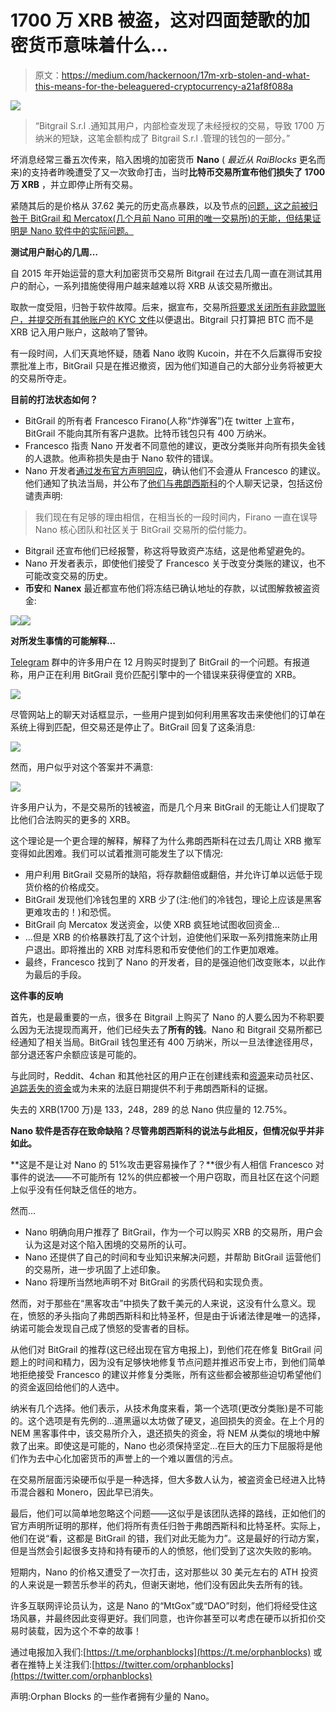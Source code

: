 # 1700 万 XRB 被盗，这对四面楚歌的加密货币意味着什么…

> 原文：<https://medium.com/hackernoon/17m-xrb-stolen-and-what-this-means-for-the-beleaguered-cryptocurrency-a21af8f088a>

![](img/c93f729c615a9f0d3e67e2498f65cef1.png)

> “Bitgrail S.r.l .通知其用户，内部检查发现了未经授权的交易，导致 1700 万纳米的短缺，这笔金额构成了 Bitgrail S.r.l .管理的钱包的一部分。”

坏消息经常三番五次传来，陷入困境的加密货币 **Nano** ( *最近从 RaiBlocks* 更名而来)的支持者昨晚遭受了又一次致命打击，当时**比特币交易所宣布他们损失了 1700 万 XRB** ，并立即停止所有交易。

紧随其后的是价格从 37.62 美元的历史高点暴跌，以及节点的[问题，这之前被归咎于 BitGrail 和 Mercatox(几个月前 Nano 可用的唯一交易所)的无能，但结果证明是 Nano 软件中的实际问题。](https://www.cryptocipher.net/2018/01/18/xrb-raiblock-thursday-failure-launch/)

**测试用户耐心的几周…**

自 2015 年开始运营的意大利加密货币交易所 Bitgrail 在过去几周一直在测试其用户的耐心，一系列措施使得用户越来越难以将 XRB 从该交易所撤出。

取款一度受阻，归咎于软件故障。后来，据宣布，交易所[将要求关闭所有非欧盟账户，并提交所有其他账户的 KYC 文件](https://themerkle.com/bitgrail-forces-extra-eu-users-to-close-their-accounts/)以便退出。Bitgrail 只打算把 BTC 而不是 XRB 记入用户账户，这敲响了警钟。

有一段时间，人们天真地怀疑，随着 Nano 收购 Kucoin，并在不久后赢得币安投票批准上市，BitGrail 只是在推迟撤资，因为他们知道自己的大部分业务将被更大的交易所夺走。

**目前的打法状态如何？**

*   BitGrail 的所有者 Francesco Firano(人称“炸弹客”)在 twitter 上宣布，BitGrail 不能向其所有客户退款。比特币钱包只有 400 万纳米。
*   Francesco 指责 Nano 开发者不同意他的建议，更改分类账并向所有损失金钱的人退款。他声称损失是由于 Nano 软件的错误。
*   Nano 开发者[通过发布官方声明回应](https://twitter.com/nanocurrency/status/962096137929883648)，确认他们不会遵从 Francesco 的建议。他们通知了执法当局，并公布了[他们与弗朗西斯科](https://www.dropbox.com/s/3g38y67luolfvqs/Colin_ZS_Bitgrail_chat_log.pdf?dl=0)的个人聊天记录，包括这份谴责声明:

> 我们现在有足够的理由相信，在相当长的一段时间内，Firano 一直在误导 Nano 核心团队和社区关于 BitGrail 交易所的偿付能力。

*   Bitgrail 还宣布他们已经报警，称这将导致资产冻结，这是他希望避免的。
*   Nano 开发者表示，即使他们接受了 Francesco 关于改变分类账的建议，也不可能改变交易的历史。
*   **币安**和 **Nanex** 最近都宣布他们将冻结已确认地址的存款，以试图解救被盗资金:

![](img/e42626b62589cb639e475f701e05b1ef.png)![](img/6c7e1601d6c871fcaa7798a32a651504.png)

**对所发生事情的可能解释…**

[Telegram](https://t.me/orphanblocks) 群中的许多用户在 12 月购买时提到了 BitGrail 的一个问题。有报道称，用户正在利用 BitGrail 竞价匹配引擎中的一个错误来获得便宜的 XRB。

![](img/fa05d74c889f7efb40c097c3e5c53e20.png)

尽管网站上的聊天对话框显示，一些用户提到如何利用黑客攻击来使他们的订单在系统上得到匹配，但交易还是停止了。BitGrail 回复了这条消息:

![](img/422b8cd0ebe04d1f3153d36945fc99b7.png)

然而，用户似乎对这个答案并不满意:

![](img/21a662ea88c8ca1ee1a0fe85d77b04ab.png)

许多用户认为，不是交易所的钱被盗，而是几个月来 BitGrail 的无能让人们提取了比他们合法购买的更多的 XRB。

这个理论是一个更合理的解释，解释了为什么弗朗西斯科在过去几周让 XRB 撤军变得如此困难。我们可以试着推测可能发生了以下情况:

*   用户利用 BitGrail 交易所的缺陷，将存款翻倍或翻倍，并允许订单以远低于现货价格的价格成交。
*   BitGrail 发现他们冷钱包里的 XRB 少了(注:他们的冷钱包，理论上应该是黑客更难攻击的！)和恐慌。
*   BitGrail 向 Mercatox 发送资金，以使 XRB 疯狂地试图收回资金…
*   …但是 XRB 的价格暴跌打乱了这个计划，迫使他们采取一系列措施来防止用户退出。即将推出的 XRB 对库科恩和币安使他们的工作更加艰难。
*   最终，Francesco 找到了 Nano 的开发者，目的是强迫他们改变账本，以此作为最后的手段。

**这件事的反响**

首先，也是最重要的一点，很多在 Bitgrail 上购买了 Nano 的人要么因为不称职要么因为无法提现而离开，他们已经失去了**所有的钱**。Nano 和 Bitgrail 交易所都已经通知了相关当局。BitGrail 钱包里还有 400 万纳米，所以一旦法律途径用尽，部分退还客户余额应该是可能的。

与此同时，Reddit、4chan 和其他社区的用户正在创建线索和[资源](https://github.com/harwoodleon/bitgrail-hack-resources)来动员社区、[追踪丢失的资金](https://www.reddit.com/r/nanocurrency/comments/7wiimg/the_stolen_nanos_are_on_mercatox_and_they_can/?st=JDGSHQ95&sh=394ac55d)或为未来的法庭日期提供不利于弗朗西斯科的证据。

失去的 XRB(1700 万)是 133，248，289 的总 Nano 供应量的 12.75%。

**Nano 软件是否存在致命缺陷？尽管弗朗西斯科的说法与此相反，但情况似乎并非如此。**

**这是不是让对 Nano 的 51%攻击更容易操作了？**很少有人相信 Francesco 对事件的说法——不可能所有 12%的供应都被一个用户窃取，而且社区在这个问题上似乎没有任何缺乏信任的地方。

然而…

*   Nano 明确向用户推荐了 BitGrail，作为一个可以购买 XRB 的交易所，用户会认为这是对这个陷入困境的交易所的认可。
*   Nano 还提供了自己的时间和专业知识来解决问题，并帮助 BitGrail 运营他们的交易所，进一步巩固了上述印象。
*   Nano 将理所当然地声明不对 BitGrail 的劣质代码和实现负责。

然而，对于那些在“黑客攻击”中损失了数千美元的人来说，这没有什么意义。现在，愤怒的矛头指向了弗朗西斯科和比特圣杯，但是由于诉诸法律是唯一的选择，纳诺可能会发现自己成了愤怒的受害者的目标。

从他们对 BitGrail 的推荐(这已经出现在官方电报上)，到他们花在修复 BitGrail 问题上的时间和精力，因为没有足够快地修复节点问题并推迟币安上市，到他们简单地拒绝接受 Francesco 的建议并修复分类账，所有这些都会被那些迫切希望他们的资金返回给他们的人选中。

纳米有几个选择。他们表示，从技术角度来看，第一个选项(更改分类账)是不可能的。这个选项是有先例的…道黑逼以太坊做了硬叉，追回损失的资金。在上个月的 NEM 黑客事件中，该交易所介入，退还损失的资金，将 NEM 从类似的境地中解救了出来。即使这是可能的，Nano 也必须保持坚定…在巨大的压力下屈服将是他们作为去中心化加密货币的声誉上的一个难以置信的污点。

在交易所层面污染硬币似乎是一种选择，但大多数人认为，被盗资金已经进入比特币混合器和 Monero，因此早已消失。

最后，他们可以简单地忽略这个问题——这似乎是该团队选择的路线，正如他们的官方声明所证明的那样，他们将所有责任归咎于弗朗西斯科和比特圣杯。实际上，他们在说“看，这都是 BitGrail 的错，我们对此无能为力”。这是最好的行动方案，但是当然会引起很多支持和持有硬币的人的愤怒，他们受到了这次失败的影响。

短期内，Nano 的价格又遭受了一次打击，这对那些以 30 美元左右的 ATH 投资的人来说是一颗苦乐参半的药丸，但谢天谢地，他们没有因此失去所有的钱。

许多互联网评论员认为，这是 Nano 的“MtGox”或“DAO”时刻，他们将经受住这场风暴，并最终因此变得更好。我们同意，也许你甚至可以考虑在硬币以折扣价交易时装载，因为这个不幸的故事！

通过电报加入我们:[https://t.me/orphanblocks](https://t.me/orphanblocks)
或者在推特上关注我们:[https://twitter.com/orphanblocks](https://twitter.com/orphanblocks)

声明:Orphan Blocks 的一些作者拥有少量的 Nano。